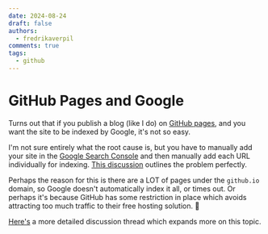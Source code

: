 ```yaml
---
date: 2024-08-24
draft: false
authors:
  - fredrikaverpil
comments: true
tags:
  - github
---
```


# GitHub Pages and Google

Turns out that if you publish a blog (like I do) on
[GitHub pages](https://pages.github.com/), and you want the site to be indexed
by Google, it's not so easy.

I'm not sure entirely what the root cause is, but you have to manually add your
site in the [Google Search Console](https://search.google.com/search-console)
and then manually add each URL individually for indexing.
[This discussion](https://github.com/orgs/community/discussions/50379) outlines
the problem perfectly.

Perhaps the reason for this is there are a LOT of pages under the `github.io`
domain, so Google doesn't automatically index it all, or times out. Or perhaps
it's because GitHub has some restriction in place which avoids attracting too
much traffic to their free hosting solution. 🤷

[Here's](https://github.com/squidfunk/mkdocs-material/discussions/7478#discussioncomment-10451113)
a more detailed discussion thread which expands more on this topic.
